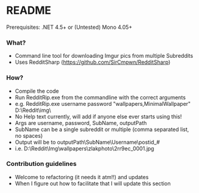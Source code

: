 # README #

Prerequisites: .NET 4.5+ or (Untested) Mono 4.05+

### What? ###

* Command line tool for downloading Imgur pics from multiple Subreddits
* Uses RedditSharp (https://github.com/SirCmpwn/RedditSharp)

### How? ###

* Compile the code
* Run RedditRip.exe from the commandline with the correct arguments
* e.g. RedditRip.exe username password "wallpapers,MinimalWallpaper" D:\Reddit\img\
* No Help text currently, will add if anyone else ever starts using this!
* Args are username, password, SubName, outputPath
* SubName can be a single subreddit or multiple (comma separated list, no spaces)
* Output will be to outputPath\SubName\Username\postid_#
* i.e. D:\Reddit\Img\wallpapers\zlakphoto\2rr9ec_0001.jpg


### Contribution guidelines ###

* Welcome to refactoring (it needs it atm!!) and updates
* When I figure out how to facilitate that I will update this section